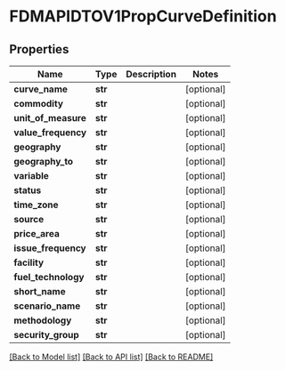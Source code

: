 # FDMAPIDTOV1PropCurveDefinition

## Properties
Name | Type | Description | Notes
------------ | ------------- | ------------- | -------------
**curve_name** | **str** |  | [optional] 
**commodity** | **str** |  | [optional] 
**unit_of_measure** | **str** |  | [optional] 
**value_frequency** | **str** |  | [optional] 
**geography** | **str** |  | [optional] 
**geography_to** | **str** |  | [optional] 
**variable** | **str** |  | [optional] 
**status** | **str** |  | [optional] 
**time_zone** | **str** |  | [optional] 
**source** | **str** |  | [optional] 
**price_area** | **str** |  | [optional] 
**issue_frequency** | **str** |  | [optional] 
**facility** | **str** |  | [optional] 
**fuel_technology** | **str** |  | [optional] 
**short_name** | **str** |  | [optional] 
**scenario_name** | **str** |  | [optional] 
**methodology** | **str** |  | [optional] 
**security_group** | **str** |  | [optional] 

[[Back to Model list]](../README.md#documentation-for-models) [[Back to API list]](../README.md#documentation-for-api-endpoints) [[Back to README]](../README.md)

